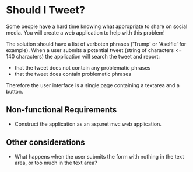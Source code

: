 Should I Tweet?
==============

Some people have a hard time knowing what appropriate to share on social media. You will create a web application to help with this problem!

The solution should have a list of verboten phrases ('Trump' or '#selfie' for example). When a user submits a potential tweet (string of characters <= 140 characters) the application will search the tweet and report:
* that the tweet does not contain any problematic phrases
* that the tweet does contain problematic phrases

Therefore the user interface is a single page containing a textarea and a button.

Non-functional Requirements
--------------------

* Construct the application as an asp.net mvc web application. 

Other considerations
-------------------

* What happens when the user submits the form with nothing in the text area, or too much in the text area?
